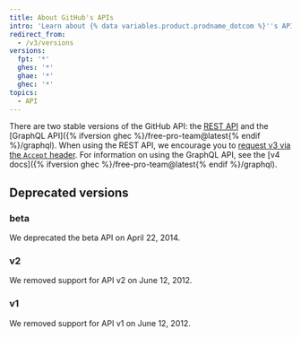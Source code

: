 ```yaml
---
title: About GitHub's APIs
intro: 'Learn about {% data variables.product.prodname_dotcom %}''s APIs to extend and customize your {% data variables.product.prodname_dotcom %} experience.'
redirect_from:
  - /v3/versions
versions:
  fpt: '*'
  ghes: '*'
  ghae: '*'
  ghec: '*'
topics:
  - API
---
```


There are two stable versions of the GitHub API: the [REST API](/rest) and the [GraphQL API]({% ifversion ghec %}/free-pro-team@latest{% endif %}/graphql). When using the REST API, we encourage you to [request v3 via the `Accept` header](/v3/media/#request-specific-version). For information on using the GraphQL API, see the [v4 docs]({% ifversion ghec %}/free-pro-team@latest{% endif %}/graphql).

## Deprecated versions

### beta

We deprecated the beta API on April 22, 2014.

### v2

We removed support for API v2 on June 12, 2012.

### v1

We removed support for API v1 on June 12, 2012.
